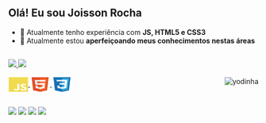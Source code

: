 ## Olá! Eu sou Joisson Rocha

- 🔭 Atualmente tenho experiência com **JS, HTML5 e CSS3**
- 🌱 Atualmente estou <!-- aprendendo --> **aperfeiçoando meus conhecimentos nestas áreas**

##
<!-- outro efeito -> midnight-purple -->
<div>
  <a href="https://github.com/strattegia1324">
  <img height="150em" src="https://github-readme-stats.vercel.app/api?username=strattegia1324&theme=midnight-purple"/>
  <img height="150em" src="https://github-readme-stats.vercel.app/api/top-langs/?username=strattegia1324&layout=compact&langs_count=7&theme=midnight-purple"/>
</div>
<div style="display: inline_block"><br>
  <img align="center" alt="Js" height="30" width="40" src="https://raw.githubusercontent.com/devicons/devicon/master/icons/javascript/javascript-plain.svg">
  <img align="center" alt="HTML" height="30" width="40" src="https://raw.githubusercontent.com/devicons/devicon/master/icons/html5/html5-original.svg">
  <img align="center" alt="CSS" height="30" width="40" src="https://raw.githubusercontent.com/devicons/devicon/master/icons/css3/css3-original.svg">
  <img align="right" alt="yodinha" src="https://media.discordapp.net/attachments/861650276519641109/879132176053051472/baby-yoda_1.gif">
</div>
  
  ##
  
<div> 
  <a href = "mailto:strattegiadev@gmail.com" target="_blank"><img src="https://img.shields.io/badge/-Gmail-C72F23?style=for-the-badge&logo=gmail&logoColor=white" target="_blank"></a>
  <a href = "https://instagram.com/strattegia0704" target="_blank"><img src="https://img.shields.io/badge/Instagram-CD3284?style=for-the-badge&logo=instagram&logoColor=white" target="_blank"></a> 
  <a href = "https://www.linkedin.com/in/joisson-victor-brand%C3%A3o-rocha-7515b8229/" target="_blank"><img src="https://img.shields.io/badge/Linkedin-00669C?style=for-the-badge&logo=linkedin&logoColor=white" target="_blank"></a>
  <a href = "https://twitter.com/strattegia0704" target="_blank"><img src="https://img.shields.io/badge/Twitter-1DA1F3?style=for-the-badge&logo=twitter&logoColor=white" target="_blank"></a>
</div>
